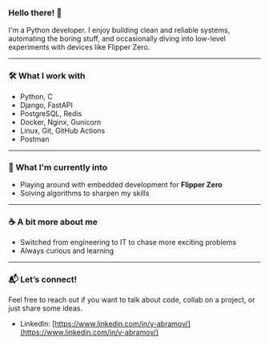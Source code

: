 ### Hello there! 👋

I'm a Python developer. I enjoy building clean and reliable systems, automating the boring stuff, and occasionally diving into low-level experiments with devices like Flipper Zero.

---

### 🛠️ What I work with

- Python, C
- Django, FastAPI
- PostgreSQL, Redis
- Docker, Nginx, Gunicorn
- Linux, Git, GitHub Actions
- Postman

---

### 🎯 What I'm currently into

- Playing around with embedded development for **Flipper Zero**
- Solving algorithms to sharpen my skills

---

### ☕ A bit more about me

- Switched from engineering to IT to chase more exciting problems
- Always curious and learning

---

### 📬 Let’s connect!

Feel free to reach out if you want to talk about code, collab on a project, or just share some ideas.

- LinkedIn: [https://www.linkedin.com/in/v-abramov/](https://www.linkedin.com/in/v-abramov/)
